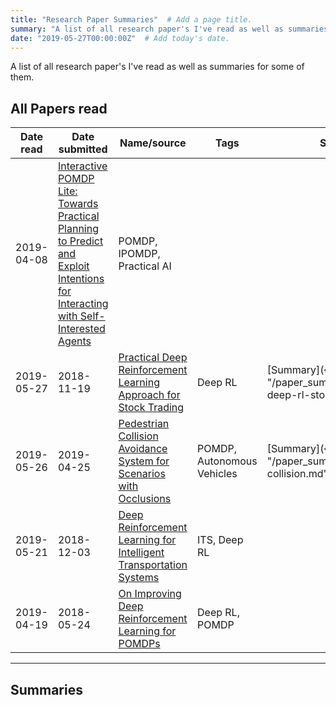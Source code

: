 ```yaml
---
title: "Research Paper Summaries"  # Add a page title.
summary: "A list of all research paper's I've read as well as summaries for some of them."  # Add a page description.
date: "2019-05-27T00:00:00Z"  # Add today's date.
---
```


A list of all research paper's I've read as well as summaries for some of them.

## All Papers read

Date read | Date submitted | Name/source | Tags | Summary
--- | --- | --- | --- | ---
 | 2019-04-08 | [Interactive POMDP Lite: Towards Practical Planning to Predict and Exploit Intentions for Interacting with Self-Interested Agents](https://arxiv.org/abs/1304.5159) | POMDP, IPOMDP, Practical AI |
2019-05-27 | 2018-11-19 | [Practical Deep Reinforcement Learning Approach for Stock Trading](https://arxiv.org/abs/1811.07522) | Deep RL | [Summary]({{< ref "/paper_summaries/practical-deep-rl-stock-trading.md" >}})
2019-05-26 | 2019-04-25 | [Pedestrian Collision Avoidance System for Scenarios with Occlusions](https://arxiv.org/abs/1904.11566) | POMDP, Autonomous Vehicles | [Summary]({{< ref "/paper_summaries/pedestrian-collision.md" >}})
2019-05-21 | 2018-12-03 | [Deep Reinforcement Learning for Intelligent Transportation Systems](https://arxiv.org/abs/1812.00979) | ITS, Deep RL |
2019-04-19 | 2018-05-24 | [On Improving Deep Reinforcement Learning for POMDPs](https://arxiv.org/abs/1704.07978) | Deep RL, POMDP |

---

## Summaries
